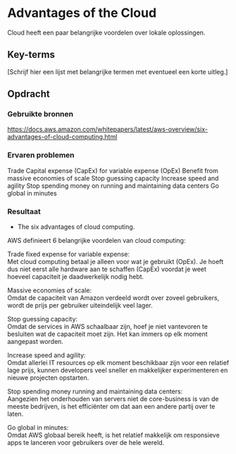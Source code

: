 # Advantages of the Cloud
Cloud heeft een paar belangrijke voordelen over lokale oplossingen.

## Key-terms
[Schrijf hier een lijst met belangrijke termen met eventueel een korte uitleg.]

## Opdracht
### Gebruikte bronnen
https://docs.aws.amazon.com/whitepapers/latest/aws-overview/six-advantages-of-cloud-computing.html  

### Ervaren problemen
Trade Capital expense (CapEx) for variable expense (OpEx)
Benefit from massive economies of scale
Stop guessing capacity
Increase speed and agility
Stop spending money on running and maintaining data centers
Go global in minutes


### Resultaat
- The six advantages of cloud computing.  

AWS definieert 6 belangrijke voordelen van cloud computing:  

Trade fixed expense for variable expense:  
Met cloud computing betaal je alleen voor wat je gebruikt (OpEx). Je hoeft dus niet eerst alle hardware aan te schaffen (CapEx) voordat je weet hoeveel capaciteit je daadwerkelijk nodig hebt.

Massive economies of scale:  
Omdat de capaciteit van Amazon verdeeld wordt over zoveel gebruikers, wordt de prijs per gebruiker uiteindelijk veel lager.

Stop guessing capacity:  
Omdat de services in AWS schaalbaar zijn, hoef je niet vantevoren te besluiten wat de capaciteit moet zijn. Het kan immers op elk moment aangepast worden.

Increase speed and agility:  
Omdat allerlei IT resources op elk moment beschikbaar zijn voor een relatief lage prijs, kunnen developers veel sneller en makkelijker experimenteren en nieuwe projecten opstarten.

Stop spending money running and maintaining data centers:  
Aangezien het onderhouden van servers niet de core-business is van de meeste bedrijven, is het efficiënter om dat aan een andere partij over te laten.

Go global in minutes:  
Omdat AWS globaal bereik heeft, is het relatief makkelijk om responsieve apps te lanceren voor gebruikers over de hele wereld.